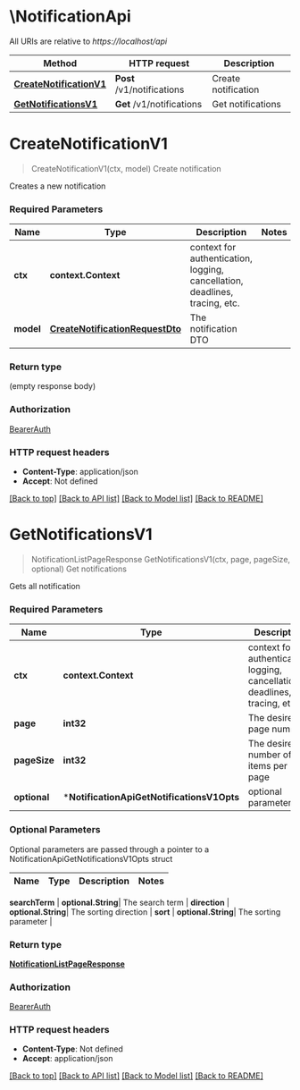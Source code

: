 # \NotificationApi

All URIs are relative to *https://localhost/api*

Method | HTTP request | Description
------------- | ------------- | -------------
[**CreateNotificationV1**](NotificationApi.md#CreateNotificationV1) | **Post** /v1/notifications | Create notification
[**GetNotificationsV1**](NotificationApi.md#GetNotificationsV1) | **Get** /v1/notifications | Get notifications


# **CreateNotificationV1**
> CreateNotificationV1(ctx, model)
Create notification

Creates a new notification

### Required Parameters

Name | Type | Description  | Notes
------------- | ------------- | ------------- | -------------
 **ctx** | **context.Context** | context for authentication, logging, cancellation, deadlines, tracing, etc.
  **model** | [**CreateNotificationRequestDto**](CreateNotificationRequestDto.md)| The notification DTO | 

### Return type

 (empty response body)

### Authorization

[BearerAuth](README.md#BearerAuth)

### HTTP request headers

 - **Content-Type**: application/json
 - **Accept**: Not defined

[[Back to top]](#) [[Back to API list]](README.md#documentation-for-api-endpoints) [[Back to Model list]](../README.md#documentation-for-models) [[Back to README]](../README.md)

# **GetNotificationsV1**
> NotificationListPageResponse GetNotificationsV1(ctx, page, pageSize, optional)
Get notifications

Gets all notification

### Required Parameters

Name | Type | Description  | Notes
------------- | ------------- | ------------- | -------------
 **ctx** | **context.Context** | context for authentication, logging, cancellation, deadlines, tracing, etc.
  **page** | **int32**| The desired page number | [default to 0]
  **pageSize** | **int32**| The desired number of items per page | [default to 25]
 **optional** | ***NotificationApiGetNotificationsV1Opts** | optional parameters | nil if no parameters

### Optional Parameters
Optional parameters are passed through a pointer to a NotificationApiGetNotificationsV1Opts struct

Name | Type | Description  | Notes
------------- | ------------- | ------------- | -------------


 **searchTerm** | **optional.String**| The search term | 
 **direction** | **optional.String**| The sorting direction | 
 **sort** | **optional.String**| The sorting parameter | 

### Return type

[**NotificationListPageResponse**](NotificationListPageResponse.md)

### Authorization

[BearerAuth](README.md#BearerAuth)

### HTTP request headers

 - **Content-Type**: Not defined
 - **Accept**: application/json

[[Back to top]](#) [[Back to API list]](README.md#documentation-for-api-endpoints) [[Back to Model list]](../README.md#documentation-for-models) [[Back to README]](../README.md)

